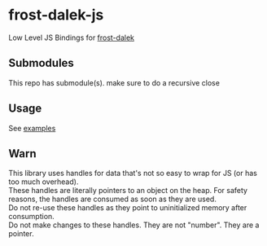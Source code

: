 # frost-dalek-js

Low Level JS Bindings for [frost-dalek](https://github.com/isislovecruft/frost-dalek)

## Submodules

This repo has submodule(s). make sure to do a recursive close

## Usage

See [examples](./examples)

## Warn

This library uses handles for data that's not so easy to wrap for JS (or has too much overhead).  
These handles are literally pointers to an object on the heap. For safety reasons, the handles are consumed as soon as they are used.  
Do not re-use these handles as they point to uninitialized memory after consumption.  
Do not make changes to these handles. They are not "number". They are a pointer.
